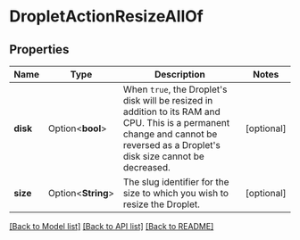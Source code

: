 # DropletActionResizeAllOf

## Properties

Name | Type | Description | Notes
------------ | ------------- | ------------- | -------------
**disk** | Option<**bool**> | When `true`, the Droplet's disk will be resized in addition to its RAM and CPU. This is a permanent change and cannot be reversed as a Droplet's disk size cannot be decreased. | [optional]
**size** | Option<**String**> | The slug identifier for the size to which you wish to resize the Droplet. | [optional]

[[Back to Model list]](../README.md#documentation-for-models) [[Back to API list]](../README.md#documentation-for-api-endpoints) [[Back to README]](../README.md)


